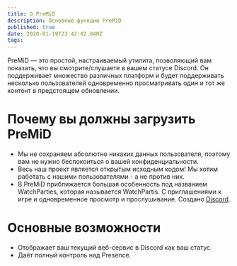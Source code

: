 ```yaml
---
title: О PreMiD
description: Основные функции PreMiD
published: true
date: 2020-01-19T23:42:02.040Z
tags:
---
```


PreMiD — это простой, настраиваемый утилита, позволяющий вам показать, что вы смотрите/слушаете в вашем статусе Discord. Он поддерживает множество различных платформ и будет поддерживать несколько пользователей одновременно просматривать один и тот же контент в предстоящем обновлении.

# Почему вы должны загрузить PreMiD
- Мы не сохраняем абсолютно никаких данных пользователя, поэтому вам не нужно беспокоиться о вашей конфиденциальности.
- Весь наш проект является открытым исходным кодом! Мы хотим работать с нашими пользователями - а не против них.
- В PreMiD приближается большая особенность под названием WatchParties, которая называется WatchPartis. С приглашениями к игре и одновременное просмотр и прослушивание. Создано [Discord](https://discordapp.com/).

# Основные возможности
- Отображает ваш текущий веб-сервис в Discord как ваш статус.
- Даёт полный контроль над Presence.